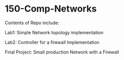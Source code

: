 # 150-Comp-Networks
Contents of Repo include:

Lab1: Simple Network topology implementation 

Lab2: Controller for a firewall Implementation 

Final Project: Small production Network with a Firewall
